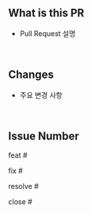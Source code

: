 ## What is this PR

- Pull Request 설명

<br>

## Changes

- 주요 변경 사항

<br>

## Issue Number

feat #

fix #

resolve #

close #

<br>
